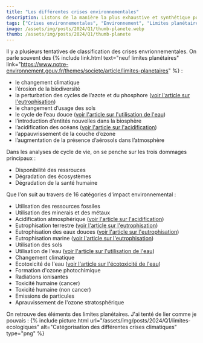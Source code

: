 ```yaml
---
title: "Les différentes crises environnementales"
description: Listons de la manière la plus exhaustive et synthétique possible les différentes  crises environnementales
tags: ["Crises environnementales", "Environnement", "Limites planétaires", "Planète"]
image: /assets/img/posts/2024/Q1/thumb-planete.webp
thumb: /assets/img/posts/2024/Q1/thumb-planete
---
```


Il y a plusieurs tentatives de classification des crises envrionnementales. On parle souvent des {% include link.html text="neuf limites planétaires" link="https://www.notre-environnement.gouv.fr/themes/societe/article/limites-planetaires" %} :

- le changement climatique
- l’érosion de la biodiversité
- la perturbation des cycles de l’azote et du phosphore ([voir l'article sur l'eutrophisation](/blog/2024/01/17/eutrophisation.html))
- le changement d’usage des sols
- le cycle de l’eau douce ([voir l'article sur l'utilisation de l'eau](/blog/2024/01/22/utilisation-eau.html))
- l’introduction d’entités nouvelles dans la biosphère
- l’acidification des océans ([voir l'article sur l'acidification](/blog/2024/03/05/acidification.html))
- l’appauvrissement de la couche d’ozone
- l’augmentation de la présence d’aérosols dans l’atmosphère

Dans les analyses de cycle de vie, on se penche sur les trois dommages principaux : 
- Disponibilité des ressrouces
- Dégradation des écosystèmes
- Dégradation de la santé humaine

Que l'on suit au travers de 16 catégories d'impact environnemental :
- Utilisation des ressources fossiles
- Utilisation des minerais et des métaux
- Acidification atmosphérique ([voir l'article sur l'acidification](/blog/2024/03/05/acidification.html))
- Eutrophisation terrestre ([voir l'article sur l'eutrophisation](/blog/2024/01/17/eutrophisation.html))
- Eutrophisation des eaux douces ([voir l'article sur l'eutrophisation](/blog/2024/01/17/eutrophisation.html))
- Eutrophisation marine ([voir l'article sur l'eutrophisation](/blog/2024/01/17/eutrophisation.html))
- Utilisation des sols
- Utilisation de l'eau ([voir l'article sur l'utilisation de l'eau](/blog/2024/01/22/utilisation-eau.html))
- Changement climatique
- Ecotoxicité de l'eau ([voir l'article sur l'écotoxicité de l'eau](/blog/2024/01/30/ecotoxicite-eau.html))
- Formation d'ozone photochimique
- Radiations ionisantes
- Toxicité humaine (cancer)
- Toxicité humaine (non cancer)
- Emissions de particules
- Aprauvissement de l'ozone stratosphérique

On retrouve des éléments des limites planétaires. J'ai tenté de lier comme je pouvais :
{% include picture.html 
    url="/assets/img/posts/2024/Q1/limites-ecologiques"
    alt="Catégorisation des différentes crises climatiques"
    type="png"
%}